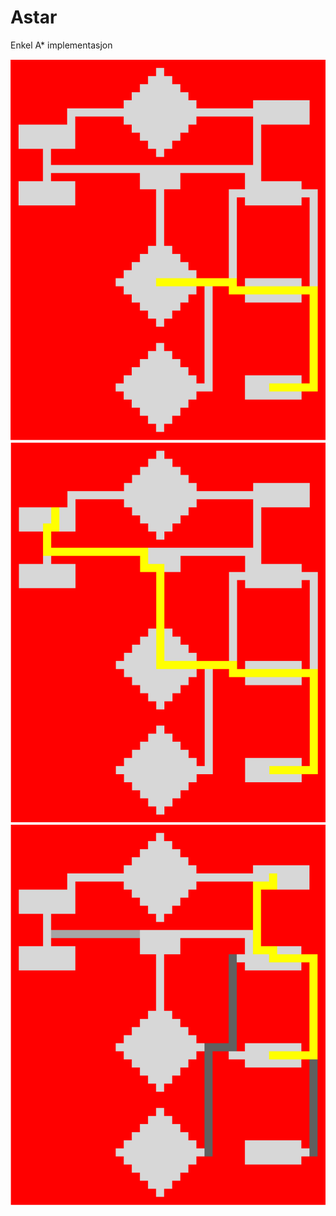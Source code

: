 # Astar
Enkel A* implementasjon

![alt text](https://github.com/TorsteinOtterlei/Astar/blob/master/task1.PNG)
![alt text](https://github.com/TorsteinOtterlei/Astar/blob/master/task2.PNG)
![alt text](https://github.com/TorsteinOtterlei/Astar/blob/master/task3.PNG)
